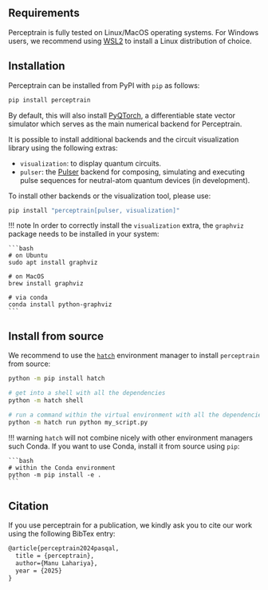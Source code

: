 ## Requirements

Perceptrain is fully tested on Linux/MacOS operating systems. For Windows users, we recommend using [WSL2](https://learn.microsoft.com/en-us/windows/wsl/about) to install a Linux distribution of choice.

## Installation

Perceptrain can be installed from PyPI with `pip` as follows:

```bash
pip install perceptrain
```

By default, this will also install [PyQTorch](https://github.com/pasqal-io/pyqtorch), a differentiable state vector simulator which serves as the main numerical backend for Perceptrain.

It is possible to install additional backends and the circuit visualization library using the following extras:

* `visualization`: to display quantum circuits.
* `pulser`: the [Pulser](https://github.com/pasqal-io/Pulser) backend for composing, simulating and executing pulse sequences for neutral-atom quantum devices (in development).

To install other backends or the visualization tool, please use:

```bash
pip install "perceptrain[pulser, visualization]"
```

!!! note
    In order to correctly install the `visualization` extra, the `graphviz` package needs to be installed
    in your system:

    ```bash
    # on Ubuntu
    sudo apt install graphviz

    # on MacOS
    brew install graphviz

    # via conda
    conda install python-graphviz
    ```

## Install from source

We recommend to use the [`hatch`](https://hatch.pypa.io/latest/) environment manager to install `perceptrain` from source:

```bash
python -m pip install hatch

# get into a shell with all the dependencies
python -m hatch shell

# run a command within the virtual environment with all the dependencies
python -m hatch run python my_script.py
```

!!! warning
    `hatch` will not combine nicely with other environment managers such Conda. If you want to use Conda,
    install it from source using `pip`:

    ```bash
    # within the Conda environment
    python -m pip install -e .
    ```

## Citation

If you use perceptrain for a publication, we kindly ask you to cite our work using the following BibTex entry:

```latex
@article{perceptrain2024pasqal,
  title = {perceptrain},
  author={Manu Lahariya},
  year = {2025}
}
```
